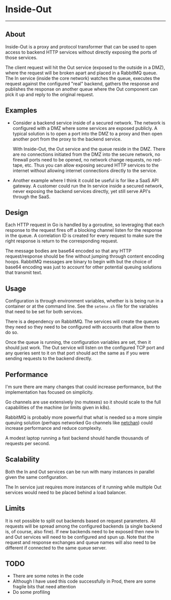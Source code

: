 # Inside-Out

---

## About

Inside-Out is a proxy and protocol transformer that can be used to open access to backend HTTP services without directly exposing the ports of those services.

The client request will hit the Out service (exposed to the outside in a DMZ), where the request will be broken apart and placed in a RabbitMQ queue. The In service (inside the core network) watches the queue, executes the request against the configured "real" backend, gathers the response and publishes the response on another queue where the Out component can pick it up and reply to the original request.

## Examples

- Consider a backend service inside of a secured network. The network is configured with a DMZ where some services are exposed publicly. A typical solution is to open a port into the DMZ to a proxy and then open another port from the proxy to the backend service.
  
  With Inside-Out, the Out service and the queue reside in the DMZ. There are no connections initiated from the DMZ into the secure network, no firewall ports need to be opened, no network change requests, no red-tape, etc. Thus you can allow exposing secured HTTP services to the internet without allowing internet connections directly to the service.

- Another example where I think it could be useful is for like a SaaS API gateway. A customer could run the In service inside a secured network, never exposing the backend services directly, yet still serve API's through the SaaS.

## Design

Each HTTP request in Go is handled by a goroutine, so leveraging that each response to the request fires off a blocking channel listen for the response in the queue. A correlation ID is created for every request to make sure the right response is return to the corresponding request.

The message bodies are base64 encoded so that any HTTP request/response should be fine without jumping through content encoding hoops. RabbitMQ messages are binary to begin with but the choice of base64 encoding was just to account for other potential queuing solutions that transmit text.

## Usage

Configuration is through environment variables, whether is is being run in a container or at the command line. See the ``setenv.sh`` file for the variables that need to be set for both services.

There is a dependency on RabbitMQ. The services will create the queues they need so they need to be configured with accounts that allow them to do so.

Once the queue is running, the configuration variables are set, then it should just work. The Out service will listen on the configured TCP port and any queries sent to it on that port should act the same as if you were sending requests to the backend directly.

## Performance

I'm sure there are many changes that could increase performance, but the implementation has focused on simplicity.

Go channels are use extensively (no mutexes) so it should scale to the full capabilities of the machine (or limits given in k8s).

RabbitMQ is probably more powerful that what is needed so a more simple queuing solution (perhaps networked Go channels like [netchan](https://github.com/matveynator/netchan)) could increase performance and reduce complexity.

A modest laptop running a fast backend should handle thousands of requests per second.

## Scalability

Both the In and Out services can be run with many instances in parallel given the same configuration.

The In service just requires more instances of it running while multiple Out services would need to be placed behind a load balancer.

## Limits

It is not possible to split out backends based on request parameters. All requests will be spread among the configured backends (a single backend is, of course, also fine). If new backends need to be exposed then new In and Out services will need to be configured and spun up. Note that the request and response exchanges and queue names will also need to be different if connected to the same queue server.

## TODO

- There are some notes in the code
- Although I have used this code successfully in Prod, there are some fragile bits that need attention
- Do some profiling
